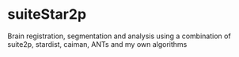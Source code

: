 # suiteStar2p
Brain registration, segmentation and analysis using a combination of suite2p, stardist, caiman, ANTs and my own algorithms
